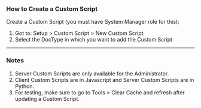 ### How to Create a Custom Script

Create a Custom Script (you must have System Manager role for this):

  1. Got to: Setup > Custom Script > New Custom Script
  2. Select the DocType in which you want to add the Custom Script

* * *

### Notes

  1. Server Custom Scripts are only available for the Administrator.
  2. Client Custom Scripts are in Javascript and Server Custom Scripts are in Python.
  3. For testing, make sure to go to Tools > Clear Cache and refresh after updating a Custom Script.

